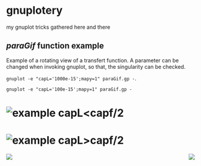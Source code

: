 # gnuplotery
my gnuplot tricks gathered here and there

*paraGif* function example
--------------------------
Example of a rotating view of a transfert function. A parameter can be changed when invoking gnuplot, so that, the singularity can be checked.

`gnuplot -e "capL='1000e-15';mapy=1" paraGif.gp -`.

`gnuplot -e "capL='100e-15';mapy=1" paraGif.gp -`



# ![example capL<capf/2](./PZx2_100f.gif)
# ![example capL>capf/2](./PZ1x_1000e-15.gif)

<img align="left" src="./PZx2_100f.gif">
<img align="right" src="./PZ1x_1000e-15.gif">
